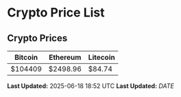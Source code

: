 # Crypto Price List

## Crypto Prices
| Bitcoin | Ethereum | Litecoin |
| ------- | -------- | -------- |
| $104409 | $2498.96 | $84.74 |
**Last Updated:** 2025-06-18 18:52 UTC
**Last Updated:** $DATE$

